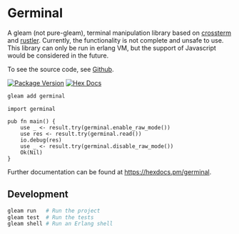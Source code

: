 # Germinal

A gleam (not pure-gleam), terminal manipulation library based on [crossterm](https://github.com/crossterm-rs/crossterm) and [rustler](https://github.com/rusterlium/rustler). Currently, the functionality is not complete and unsafe to use. This library can only be run in erlang VM, but the support of Javascript would be considered in the future.

To see the source code, see [Github](https://github.com/onelone852/germinal).

[![Package Version](https://img.shields.io/hexpm/v/germinal)](https://hex.pm/packages/germinal)
[![Hex Docs](https://img.shields.io/badge/hex-docs-ffaff3)](https://hexdocs.pm/germinal/)

```sh
gleam add germinal
```

```gleam
import germinal

pub fn main() {
    use _ <- result.try(germinal.enable_raw_mode())
    use res <- result.try(germinal.read())
    io.debug(res)
    use _ <- result.try(germinal.disable_raw_mode())
    Ok(Nil)
}
```

Further documentation can be found at <https://hexdocs.pm/germinal>.

## Development

```sh
gleam run   # Run the project
gleam test  # Run the tests
gleam shell # Run an Erlang shell
```
